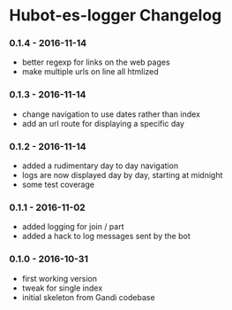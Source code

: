 Hubot-es-logger Changelog
==========================

### 0.1.4 - 2016-11-14
- better regexp for links on the web pages
- make multiple urls on line all htmlized

### 0.1.3 - 2016-11-14
- change navigation to use dates rather than index
- add an url route for displaying a specific day

### 0.1.2 - 2016-11-14
- added a rudimentary day to day navigation
- logs are now displayed day by day, starting at midnight
- some test coverage

### 0.1.1 - 2016-11-02
- added logging for join / part
- added a hack to log messages sent by the bot

### 0.1.0 - 2016-10-31
- first working version
- tweak for single index
- initial skeleton from Gandi codebase
